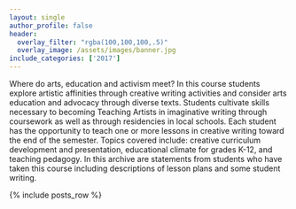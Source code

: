 ```yaml
---
layout: single
author_profile: false
header:
  overlay_filter: "rgba(100,100,100,.5)"
  overlay_image: /assets/images/banner.jpg
include_categories: ['2017']
---
```

<p>Where do arts, education and activism meet? In this course students explore artistic affinities through creative writing activities and consider arts education and advocacy through diverse texts. Students cultivate skills necessary to becoming Teaching Artists in imaginative writing through coursework as well as through residencies in local schools.  Each student has the opportunity to teach one or more lessons in creative writing toward the end of the semester. Topics covered include: creative curriculum development and presentation, educational climate for grades K-12, and teaching pedagogy. In this archive are statements from students who have taken this course including descriptions of lesson plans and some student writing.</p>

{% include posts_row %}